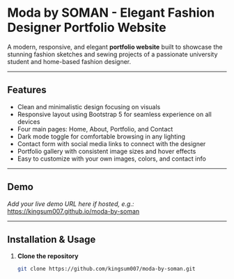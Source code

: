 # Moda by SOMAN - Elegant Fashion Designer Portfolio Website

A modern, responsive, and elegant **portfolio website** built to showcase the stunning fashion sketches and sewing projects of a passionate university student and home-based fashion designer.

---

## Features

- Clean and minimalistic design focusing on visuals  
- Responsive layout using Bootstrap 5 for seamless experience on all devices  
- Four main pages: Home, About, Portfolio, and Contact  
- Dark mode toggle for comfortable browsing in any lighting  
- Contact form with social media links to connect with the designer  
- Portfolio gallery with consistent image sizes and hover effects  
- Easy to customize with your own images, colors, and contact info  

---

## Demo

*Add your live demo URL here if hosted, e.g.:*  
https://kingsum007.github.io/moda-by-soman

---

## Installation & Usage

1. **Clone the repository**  
   ```bash
   git clone https://github.com/kingsum007/moda-by-soman.git
